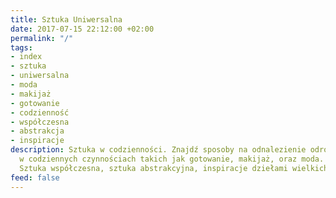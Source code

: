 ```yaml
---
title: Sztuka Uniwersalna
date: 2017-07-15 22:12:00 +02:00
permalink: "/"
tags:
- index
- sztuka
- uniwersalna
- moda
- makijaż
- gotowanie
- codzienność
- współczesna
- abstrakcja
- inspiracje
description: Sztuka w codzienności. Znajdź sposoby na odnalezienie odrobiny sztuki
  w codziennych czynnościach takich jak gotowanie, makijaż, oraz moda.
  Sztuka współczesna, sztuka abstrakcyjna, inspiracje dziełami wielkich twórców.
feed: false
---
```


<div>
  <Feed {...data} feed={ data.website.getCollectionOfTitle('Posts').pages } />
</div>

